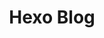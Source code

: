 ---
title: "Hexo Blog"
slug: "hexo"
menu:
    main:
        weight: -40
        params: 
            icon: Blog
---